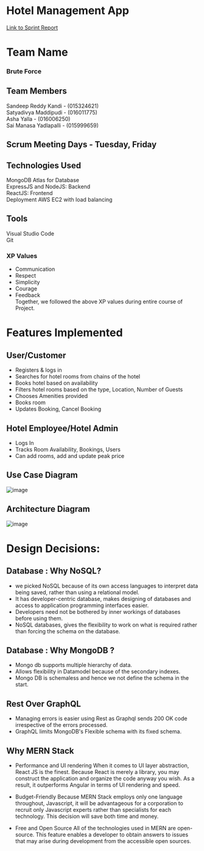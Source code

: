 # Hotel Management App

[Link to Sprint Report](https://docs.google.com/spreadsheets/d/1N_YAxDElzVTV7xWyxAjk_7LDUGHTmtO2qs2-PweUnzY/edit#gid=1312521409)

# Team Name

### Brute Force

## Team Members

Sandeep Reddy Kandi - (015324621) <br/>
Satyadivya Maddipudi - (016011775) <br/>
Asha Yalla - (016006250) <br/>
Sai Manasa Yadlapalli - (015999659) <br/>

## Scrum Meeting Days - Tuesday, Friday

## Technologies Used
MongoDB Atlas for Database <br/>
ExpressJS and NodeJS: Backend <br/>
ReactJS: Frontend <br/>
Deployment AWS EC2 with load balancing 

## Tools
 Visual Studio Code <br/>
 Git 
 
 ### XP Values <br/>
 - Communication <br/>
 - Respect <br/>
 - Simplicity <br/>
 - Courage <br/>
 - Feedback <br/>
Together, we followed the above XP values during entire course of Project.
 
# Features Implemented

## User/Customer
- Registers & logs in 
- Searches for hotel rooms from chains of the hotel
- Books hotel based on availability
- Filters hotel rooms based on the type, Location, Number of Guests
- Chooses Amenities provided
- Books room
- Updates Booking, Cancel Booking

## Hotel Employee/Hotel Admin
- Logs In
- Tracks Room Availability, Bookings,  Users
- Can add rooms, add and update peak price


## Use Case Diagram
![image](https://user-images.githubusercontent.com/87613567/167996483-33063050-fc60-4317-877a-6bbe8adaad02.png)

## Architecture Diagram
![image](https://user-images.githubusercontent.com/87613567/167996715-22244d2f-2fa2-47e9-abea-2192fd7280c2.png)


# Design Decisions:

## Database : Why NoSQL?

- we picked NoSQL because of its own access languages to interpret data being saved, rather than using a relational model.
- It has developer-centric database, makes designing of databases and  access to application programming interfaces easier. 
- Developers need not be bothered by inner workings of databases before using them.
- NoSQL databases, gives the flexibility to work on what is required rather than forcing the schema on the database.

## Database : Why MongoDB ?


- Mongo db supports multiple hierarchy of data. 
- Allows flexibility in Datamodel because of the secondary indexes. 
- Mongo DB is schemaless and hence we not define the schema in the start. 

## Rest Over GraphQL
- Managing errors is easier using Rest as Graphql sends 200 OK code irrespective of the errors processed.
- GraphQL limits MongoDB's Flexible schema with its fixed schema. 

## Why MERN Stack
- Performance and UI rendering
When it comes to UI layer abstraction, React JS is the finest. Because React is merely a library, you may construct the application and organize the code anyway you wish. As a result, it outperforms Angular in terms of UI rendering and speed.

- Budget-Friendly
Because MERN Stack employs only one language throughout, Javascript, it will be advantageous for a corporation to recruit only Javascript experts rather than specialists for each technology. This decision will save both time and money.

- Free and Open Source
All of the technologies used in MERN are open-source. This feature enables a developer to obtain answers to issues that may arise during development from the accessible open sources.





